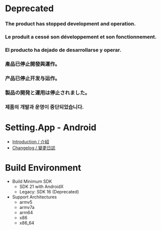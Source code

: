 # Deprecated
### The product has stopped development and operation.
### Le produit a cessé son développement et son fonctionnement.
### El producto ha dejado de desarrollarse y operar.
### 產品已停止開發與運作。
### 产品已停止开发与运作。
### 製品の開発と運用は停止されました。
### 제품의 개발과 운영이 중단되었습니다.

# Setting.App - Android
* [Introduction / 介紹](https://github.com/iwantavnow/Setting.App/)
* [Changelog / 變更日誌](https://github.com/iwantavnow/Setting.App-Android/releases)

# Build Environment
* Build Minimum SDK
  * SDK 21 with AndroidX
  * Legacy: SDK 16 (Deprecated)
* Support Architectures
  * armv5
  * armv7a
  * arm64
  * x86
  * x86_64
